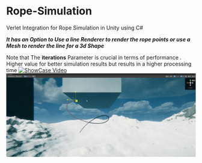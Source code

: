# Rope-Simulation
Verlet Integration for Rope Simulation in Unity using C#

**_It has an Option to Use a line Renderer to render the rope points or use a Mesh to render the line for a 3d Shape_**

Note that The **iterations** Parameter is crucial in terms of performance . Higher value for better simulation results but results in a higher processing time 
[![ShowCase Video](https://img.icons8.com/color/48/000000/video.png)](https://drive.google.com/file/d/1qukUAJW9vOa2GELZYmVh3mnypm6rQSSv/view?usp=drive_link)
![Rope Simulation](image.png)



